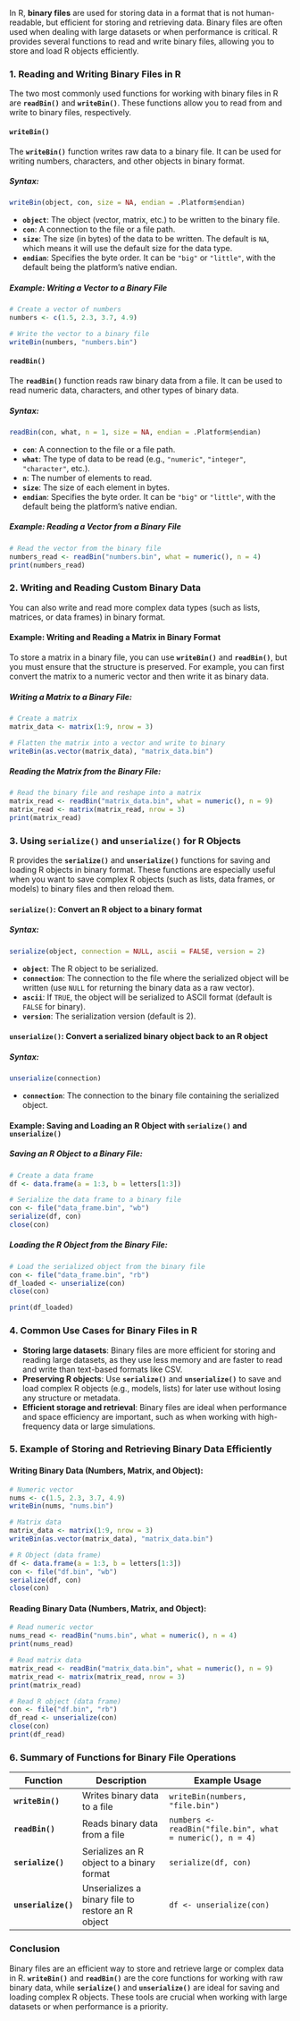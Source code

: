 In R, **binary files** are used for storing data in a format that is not human-readable, but efficient for storing and retrieving data. Binary files are often used when dealing with large datasets or when performance is critical. R provides several functions to read and write binary files, allowing you to store and load R objects efficiently.

### 1. **Reading and Writing Binary Files in R**

The two most commonly used functions for working with binary files in R are **`readBin()`** and **`writeBin()`**. These functions allow you to read from and write to binary files, respectively.

#### **`writeBin()`**

The **`writeBin()`** function writes raw data to a binary file. It can be used for writing numbers, characters, and other objects in binary format.

##### Syntax:
```r
writeBin(object, con, size = NA, endian = .Platform$endian)
```
- **`object`**: The object (vector, matrix, etc.) to be written to the binary file.
- **`con`**: A connection to the file or a file path.
- **`size`**: The size (in bytes) of the data to be written. The default is `NA`, which means it will use the default size for the data type.
- **`endian`**: Specifies the byte order. It can be `"big"` or `"little"`, with the default being the platform’s native endian.

##### Example: Writing a Vector to a Binary File
```r
# Create a vector of numbers
numbers <- c(1.5, 2.3, 3.7, 4.9)

# Write the vector to a binary file
writeBin(numbers, "numbers.bin")
```

#### **`readBin()`**

The **`readBin()`** function reads raw binary data from a file. It can be used to read numeric data, characters, and other types of binary data.

##### Syntax:
```r
readBin(con, what, n = 1, size = NA, endian = .Platform$endian)
```
- **`con`**: A connection to the file or a file path.
- **`what`**: The type of data to be read (e.g., `"numeric"`, `"integer"`, `"character"`, etc.).
- **`n`**: The number of elements to read.
- **`size`**: The size of each element in bytes.
- **`endian`**: Specifies the byte order. It can be `"big"` or `"little"`, with the default being the platform’s native endian.

##### Example: Reading a Vector from a Binary File
```r
# Read the vector from the binary file
numbers_read <- readBin("numbers.bin", what = numeric(), n = 4)
print(numbers_read)
```

### 2. **Writing and Reading Custom Binary Data**

You can also write and read more complex data types (such as lists, matrices, or data frames) in binary format.

#### **Example: Writing and Reading a Matrix in Binary Format**

To store a matrix in a binary file, you can use **`writeBin()`** and **`readBin()`**, but you must ensure that the structure is preserved. For example, you can first convert the matrix to a numeric vector and then write it as binary data.

##### Writing a Matrix to a Binary File:
```r
# Create a matrix
matrix_data <- matrix(1:9, nrow = 3)

# Flatten the matrix into a vector and write to binary
writeBin(as.vector(matrix_data), "matrix_data.bin")
```

##### Reading the Matrix from the Binary File:
```r
# Read the binary file and reshape into a matrix
matrix_read <- readBin("matrix_data.bin", what = numeric(), n = 9)
matrix_read <- matrix(matrix_read, nrow = 3)
print(matrix_read)
```

### 3. **Using `serialize()` and `unserialize()` for R Objects**

R provides the **`serialize()`** and **`unserialize()`** functions for saving and loading R objects in binary format. These functions are especially useful when you want to save complex R objects (such as lists, data frames, or models) to binary files and then reload them.

#### **`serialize()`**: Convert an R object to a binary format

##### Syntax:
```r
serialize(object, connection = NULL, ascii = FALSE, version = 2)
```
- **`object`**: The R object to be serialized.
- **`connection`**: The connection to the file where the serialized object will be written (use `NULL` for returning the binary data as a raw vector).
- **`ascii`**: If `TRUE`, the object will be serialized to ASCII format (default is `FALSE` for binary).
- **`version`**: The serialization version (default is 2).

#### **`unserialize()`**: Convert a serialized binary object back to an R object

##### Syntax:
```r
unserialize(connection)
```
- **`connection`**: The connection to the binary file containing the serialized object.

#### Example: Saving and Loading an R Object with `serialize()` and `unserialize()`

##### Saving an R Object to a Binary File:
```r
# Create a data frame
df <- data.frame(a = 1:3, b = letters[1:3])

# Serialize the data frame to a binary file
con <- file("data_frame.bin", "wb")
serialize(df, con)
close(con)
```

##### Loading the R Object from the Binary File:
```r
# Load the serialized object from the binary file
con <- file("data_frame.bin", "rb")
df_loaded <- unserialize(con)
close(con)

print(df_loaded)
```

### 4. **Common Use Cases for Binary Files in R**

- **Storing large datasets**: Binary files are more efficient for storing and reading large datasets, as they use less memory and are faster to read and write than text-based formats like CSV.
- **Preserving R objects**: Use **`serialize()`** and **`unserialize()`** to save and load complex R objects (e.g., models, lists) for later use without losing any structure or metadata.
- **Efficient storage and retrieval**: Binary files are ideal when performance and space efficiency are important, such as when working with high-frequency data or large simulations.

### 5. **Example of Storing and Retrieving Binary Data Efficiently**

#### Writing Binary Data (Numbers, Matrix, and Object):
```r
# Numeric vector
nums <- c(1.5, 2.3, 3.7, 4.9)
writeBin(nums, "nums.bin")

# Matrix data
matrix_data <- matrix(1:9, nrow = 3)
writeBin(as.vector(matrix_data), "matrix_data.bin")

# R Object (data frame)
df <- data.frame(a = 1:3, b = letters[1:3])
con <- file("df.bin", "wb")
serialize(df, con)
close(con)
```

#### Reading Binary Data (Numbers, Matrix, and Object):
```r
# Read numeric vector
nums_read <- readBin("nums.bin", what = numeric(), n = 4)
print(nums_read)

# Read matrix data
matrix_read <- readBin("matrix_data.bin", what = numeric(), n = 9)
matrix_read <- matrix(matrix_read, nrow = 3)
print(matrix_read)

# Read R object (data frame)
con <- file("df.bin", "rb")
df_read <- unserialize(con)
close(con)
print(df_read)
```

### 6. **Summary of Functions for Binary File Operations**

| Function                | Description                                           | Example Usage                                            |
|-------------------------|-------------------------------------------------------|----------------------------------------------------------|
| **`writeBin()`**         | Writes binary data to a file                          | `writeBin(numbers, "file.bin")`                           |
| **`readBin()`**          | Reads binary data from a file                         | `numbers <- readBin("file.bin", what = numeric(), n = 4)` |
| **`serialize()`**        | Serializes an R object to a binary format             | `serialize(df, con)`                                      |
| **`unserialize()`**      | Unserializes a binary file to restore an R object     | `df <- unserialize(con)`                                 |

### Conclusion

Binary files are an efficient way to store and retrieve large or complex data in R. **`writeBin()`** and **`readBin()`** are the core functions for working with raw binary data, while **`serialize()`** and **`unserialize()`** are ideal for saving and loading complex R objects. These tools are crucial when working with large datasets or when performance is a priority.
